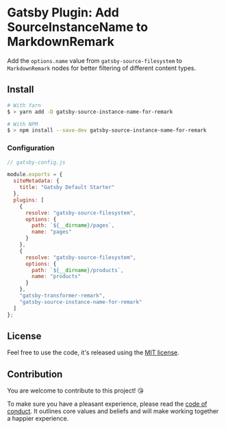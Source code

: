 # Gatsby Plugin: Add SourceInstanceName to MarkdownRemark

Add the `options.name` value from `gatsby-source-filesystem` to `MarkdownRemark` nodes for better filtering of different content types.

## Install

```bash
# With Yarn
$ > yarn add -D gatsby-source-instance-name-for-remark

# With NPM
$ > npm install --save-dev gatsby-source-instance-name-for-remark
```

### Configuration

```js
// gatsby-config.js

module.exports = {
  siteMetadata: {
    title: "Gatsby Default Starter"
  },
  plugins: [
    {
      resolve: "gatsby-source-filesystem",
      options: {
        path: `${__dirname}/pages`,
        name: "pages"
      }
    },
    {
      resolve: "gatsby-source-filesystem",
      options: {
        path: `${__dirname}/products`,
        name: "products"
      }
    },
    "gatsby-transformer-remark",
    "gatsby-source-instance-name-for-remark"
  ]
};
```

## License

Feel free to use the code, it's released using the [MIT license](LICENSE.md).

## Contribution

You are welcome to contribute to this project! 😘

To make sure you have a pleasant experience, please read the [code of conduct](CODE_OF_CONDUCT.md). It outlines core values and beliefs and will make working together a happier experience.
